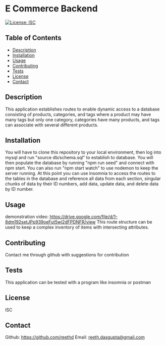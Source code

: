 
  # E Commerce Backend
  [![License: ISC](https://img.shields.io/badge/License-ISC-blue.svg)](https://opensource.org/licenses/ISC)

  ## Table of Contents
  - [Description](#description)
  - [Installation](#installation)
  - [Usage](#usage)
  - [Contributing](#contributing)
  - [Tests](#tests) 
  - [License](#license)
  - [Contact](#contact)

  ## Description
  This application establishes routes to enable dynamic access to a database consisting of products, categories, and tags where a product may have many tags but only one category, categories have many products, and tags can associate with several different products.

  ## Installation
  You will have to clone this repository to your local environment, then log into mysql and run "source db/schema.sql" to establish to database. You will then populate the database by running "npm run seed" and connect with npm start. You can also run "npm start watch" to use nodemon to keep the server running. At this point you can use insomnia to access the routes to the tables in the database and reference all data from each section, singular chunks of data by their ID numbers, add data, update data, and delete data by ID number.

  ## Usage
  demonstration video: https://drive.google.com/file/d/1-8dm192setJPp939oeFut5wj2dFPDNFR/view
  This route structure can be used to keep a complex inventory of items with intersecting attributes.

  ## Contributing
  Contact me through github with suggestions for contribution

  ## Tests
  This application can be tested with a program like insomnia or postman 

  ## License
  ISC

  ## Contact
  Github: https://github.com/reethd
  Email: reeth.dasgupta@gmail.com

